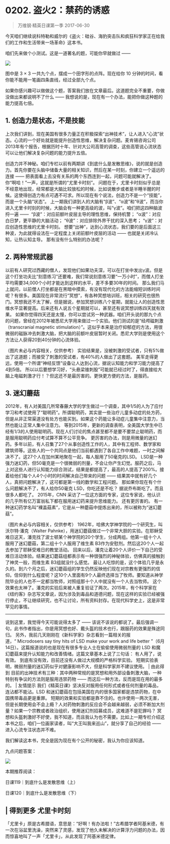 # 0202. 盗火2：禁药的诱惑
> 万维钢·精英日课第一季
2017-06-30

今天咱们继续说科特勒和威尔的《盗火：硅谷、海豹突击队和疯狂科学家正在给我们的工作和生活带来一场革命》这本书。

咱们先来做个小测试。这是一道著名的题，可能你早就做过 —— 

![](https://raw.githubusercontent.com/dalong0514/selfstudy/master/图片链接/万维钢/2018067.jpg)

图中是 3 × 3 一共九个点，摆成一个田字形的点阵。现在给你 10 分钟的时间，看你能不能用一笔画四条直线，经过全部九个点。

如果你感兴趣可以做做这个题，答案我们放在文章最后。这道题完全不重要，你做没做出来都说明不了什么 —— 我想说的是，现在有一个办法，能把你做这种题的能力提高七倍。 

## 1. 创造力是状态，不是技能
上次我们讲到，现在美国有很多力量正在积极探索“出神技术”，让人进入“心流”状态。心流的一个好处就是能提升创造性思维，解决复杂问题。麦肯锡咨询公司2013年有个报告，根据历时十年、针对大公司高管的调查，这些高管说心流状态可以让他们解决复杂问题的能力提升五倍。

创造力并不神秘。咱们专栏以前有两期讲《到底什么是发散思维》，说的就是创造力。首先你要在头脑中储备大量的相关知识，然后在某一时刻，你建立一个遥远的连接 —— 把表面看上去没有关系的两个东西连到一起，问题可能就解决了。你“啊哈！”一声，这就是所谓的“尤里卡时刻”。
问题在于，尤里卡时刻似乎总是不经意地出现，经常都是大脑比较放松的时候，比如说散步或者是半睡半醒的时候。这使得创造力有点可遇不可求。所以现在有个说法，创造力不是一个“技能”，而是一个头脑“状态”。
上一期我们讲到人的大脑有“β波”、“α波”和“θ波”，而当你进入尤里卡时刻的时候，大脑会有一种更高级的波，叫“γ波”。咱们把这四种脑波捋一遍 —— 
“β波”：对应前额叶皮层主导的理性思维，保持机警；
“α波”：对应白日梦，更平静的大脑活动；
“θ波”：对应排除外界干扰的深入思考；
“γ波”：对应创造性思维的尤里卡时刻。
想要“出神”，达到心流状态，我们要的是后面这三种波，为此就得设法在一定程度上关闭前额叶皮层的活动 —— 也就是关闭冷认知，让热认知主导。
那有没有什么特别的办法呢？ 

## 2. 两种常规武器
以前有人研究过西藏的僧人，发现他们如果功夫深，可以在打坐中发出γ波。但是这个打坐功夫比“刻意练习”还要难，我们常说刻意练习要“一万小时”，而僧人打坐平均需要34,000个小时才能达到这样的水平，差不多要30年的时间。
那么我们马上就问，以前僧人打坐都是在黑暗中摸索，有没有现代化的方法能缩短训练时间呢？有很多。美国现在非常流行“冥想”，有各种冥想培训班，相关的研究也很热门。冥想我还不太了解，但是据说，参加冥想训练八个星期，就能让人的创造性思维水平显著提高。后来还有人说五个星期就可以，甚至还有说冥想训练四天就有效果。
如果你觉得四天还是太慢，你可以尝试另一种武器。咱们开头说的那九个点的问题，曾经在2012年被悉尼大学用来做过一个实验。他们测试的是“经颅磁刺激（transcranial magnetic stimulation）”。这似乎本来是治疗抑郁症的方法，用很微弱的磁脉冲去刺激大脑，把大脑的前额叶皮层暂时关闭。悉尼大学则是使用这个方法让人获得20到40分钟的心流体验。 

（图片未必与内容相关，仅供参考）
实验结果是，没被刺激的受试者，只有5%做出了这道题；而接受了刺激的受试者，有40%的人做出了这套题。
美军走得更远，使用一个所谓“神经反馈”设备让人达到心流，据说认知能力和学习能力提高了4到5倍。
所以以后要想学习好，“头悬梁锥刺股”可能就已经过时了，得直接给大脑上电磁刺激才行！？但这还不是最厉害的。更快更方便的方法，是服药。 

## 3. 迷幻蘑菇
2012年，有人对美国几所常春藤大学的学生做过一个调查，其中1/5的人为了应付学习和考试使用了“聪明药”。所谓聪明药，其实是一些治疗儿童多动症的处方药，但是从非正常渠道没有处方也能买到。如果这个药能让多动症儿童集中注意力，当然也能让正常人集中注意力。
等到2015年，更新的调查表明，全美国大学生中已经有1/3的人使用聪明药。现在人们讨论的焦点甚至都不是要不要禁止聪明药，而是服用聪明药应付考试算不算不公平竞争。
更厉害的办法，则是用微量的迷幻药。多年以前，有人召集了27个从事创造性工作的人，其中有工程师、数学家和建筑师等。这些人的一个共同点是他们当前都遇到了各自工作中难题，一时之间解决不了。这27个人在加州某地聚在一起，每人服用了50毫克的LSD。
LSD是一种强力迷幻药，但50毫克是一个很微弱的剂量，不会让你产生幻觉。服药之后，马上对这些人进行认知能力综合测试，结果是都提高了，最高的人提高了200%。接着给他们每个人4个小时的时间解决自己带来的问题 —— 结果其中就有好几个人，真把问题解决了，这可都是第一线的数学和工程问题。
那如果你现在有个什么问题解决不了，有人给你50毫克 LSD，你吃还是不吃？
据说乔布斯吃了。而且很多人都吃了。 2015年，CNN 采访了一位这方面的专家，这位专家说，他认识的几乎所有亿万富翁私下都在服用迷幻药来提升思维能力。
还有更厉害的。
有一种迷幻药学名叫“裸盖菇素”，它是从一种蘑菇中提炼出来的，所以被称为“迷幻蘑菇”。 

（图片未必与内容相关，仅供参考）
1962年，哈佛大学神学院的一个研究生，叫沃尔特·潘克（Walter Pahnke），用迷幻蘑菇做过一个非常大胆的实验。在耶稣受难日这天，潘克找了波士顿某个神学院的20个学生，分成两组。他第一组十个人服用了迷幻蘑菇，第二组十个人服用了维生素 B3作为安慰剂。然后这20个人一起去参加了耶稣受难日的教堂活动。
回来以后，潘克让着20个人评价一下自己的受难日活动体验。结果迷幻蘑菇组都表示有一种很强烈的神秘体验，仿佛真的接触到了神灵一般，而维生素 B3组就没什么感觉。
最让人吃惊的是，这个体验几乎是永久的。到六个月之后，迷幻蘑菇组的学生仍然反映他们现在对宗教有更强烈的信仰。信仰到什么程度呢？这10个人里面有9个人最终选择当了牧师。要知道从神学院毕业的人也不一定都当牧师，对照组那十个人中就没有一个人去当牧师。
这个效果也太神了。潘克的实验后来被人重复验证了两次。2015年，有个科学家在《纽约客》杂志写文章说，因为涉及到毒品和道德问题，现在这样的实验已经被强行停止，不让继续研究，也不让讨论，所有资料封存。在现代科学史上，这是非常罕见的事情。  
***
说到这里，我觉得今天可能说得太多了 —— 该说不该说的都说了。最后强调一句，此书作者指出，你是用冥想也好、戴头盔的技术也行，跟服药的效果是殊途同归。
另外，我前几天刚刚在《新科学家》杂志看到一篇相关的报道，“ Microdosers say tiny hits of LSD make your work and life better ”（6月14日）。这篇报道说的也是现在有很多专业人士在偷偷使用微弱剂量的 LSD 和魔幻蘑菇来提升认知能力和改善情绪。这篇文章基本上说了三句话：
有人用了，说有效。
到底有没有效，目前还没有人做过大规模的严格科学实验。
短期实验表明，微弱剂量的迷幻药似乎对健康影响不大，但是科学家并不建议使用。
| 由此得到
目前的出神技术有三种：其中两种常规的是冥想和用外部设备刺激大脑，一种特别有争议的方法则是服用违禁药物 —— 而这后一种方法，反而是现在用的最多的。
| 友情提示
我们《精英日课》坚决反对服用任何形式或者任何剂量的毒品，连沾都不能沾。LSD 和迷幻蘑菇在包括美国在内的很多国家都是违禁药物，在中国携带毒品更是重罪。
短期的效果和实验都是靠不住的。也许使用一两次无害，但是长期使用会不会上瘾？人对药物刺激的反应会不会越来越弱，必须不断加大剂量？如果一个宗教或者政治组织，使用迷幻剂招募成员，这难道不是犯罪吗？
冥想和头盔刺激好不好使，我不知道，而且我认为也不需要。比如上一期专栏介绍这本书之后，咱们一位画家读者，叫“大王叫我来巡山”，就分享了自己的经验 —— 进入心流专注状态并不难。 

我们解读这本书，完全是因为现在有个公开的秘密，我认为你应该知道。

九点问题答案： 

![](https://raw.githubusercontent.com/dalong0514/selfstudy/master/图片链接/万维钢/2018068.jpg)

本期推荐阅读：

日课119｜到底什么是发散思维（上）

日课120｜到底什么是发散思维（下）

## | 得到更多 尤里卡时刻
「尤里卡」原是古希腊语，意思是：“好啊！有办法啦！”古希腊学者阿基米德，有一次在浴盆里洗澡，突然来了灵感，发现了他久未解决的计算浮力问题的办法，因而惊喜地叫了一声「尤里卡」，从此发现了阿基米德定律。



